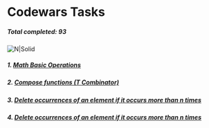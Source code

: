 # Codewars Tasks
##### _Total completed: 93_
![N|Solid](https://www.codewars.com/users/Whicencer/badges/large)

##### 1. [Math Basic Operations](https://www.codewars.com/kata/57356c55867b9b7a60000bd7)
##### 2. [Compose functions (T Combinator)](https://www.codewars.com/kata/51f9d3db4095e07f130001ee)
##### 3. [Delete occurrences of an element if it occurs more than n times](https://www.codewars.com/kata/554ca54ffa7d91b236000023)
##### 4. [Delete occurrences of an element if it occurs more than n times](https://www.codewars.com/kata/554ca54ffa7d91b236000023)